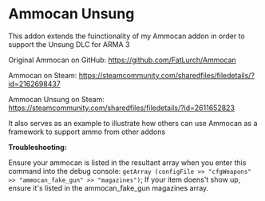 # Ammocan Unsung
 This addon extends the fuinctionality of my Ammocan addon in order to support the Unsung DLC for ARMA 3
 
 Original Ammocan on GitHub: https://github.com/FatLurch/Ammocan
 
 Ammocan on Steam: https://steamcommunity.com/sharedfiles/filedetails/?id=2162698437
 
 Ammocan Unsung on Steam: https://steamcommunity.com/sharedfiles/filedetails/?id=2611652823
 
 It also serves as an example to illustrate how others can use Ammocan as a framework to support ammo from other addons

**Troubleshooting:**

Ensure your ammocan is listed in the resultant array when you enter this command into the debug console: `getArray (configFile >> "cfgWeapons" >> "ammocan_fake_gun" >> "magazines")`; 
If your item doens't show up, ensure it's listed in the ammocan_fake_gun magazines array.
